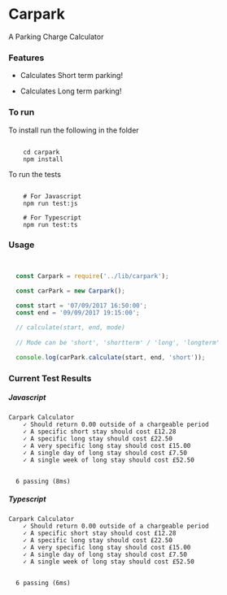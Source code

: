 # Carpark

A Parking Charge Calculator

### Features

* Calculates Short term parking!

* Calculates Long term parking!


### To run

To install run the following in the folder

```

    cd carpark
    npm install

```

To run the tests

```

    # For Javascript
    npm run test:js

    # For Typescript
    npm run test:ts

```

### Usage

```javascript


  const Carpark = require('../lib/carpark');

  const carPark = new Carpark();

  const start = '07/09/2017 16:50:00';
  const end = '09/09/2017 19:15:00';

  // calculate(start, end, mode)
  
  // Mode can be 'short', 'shortterm' / 'long', 'longterm'

  console.log(carPark.calculate(start, end, 'short'));

```



### Current Test Results

##### Javascript

```
Carpark Calculator
    ✓ Should return 0.00 outside of a chargeable period
    ✓ A specific short stay should cost £12.28
    ✓ A specific long stay should cost £22.50
    ✓ A very specific long stay should cost £15.00
    ✓ A single day of long stay should cost £7.50
    ✓ A single week of long stay should cost £52.50


  6 passing (8ms)
```

##### Typescript

```
Carpark Calculator
    ✓ Should return 0.00 outside of a chargeable period
    ✓ A specific short stay should cost £12.28
    ✓ A specific long stay should cost £22.50
    ✓ A very specific long stay should cost £15.00
    ✓ A single day of long stay should cost £7.50
    ✓ A single week of long stay should cost £52.50


  6 passing (6ms)
```
